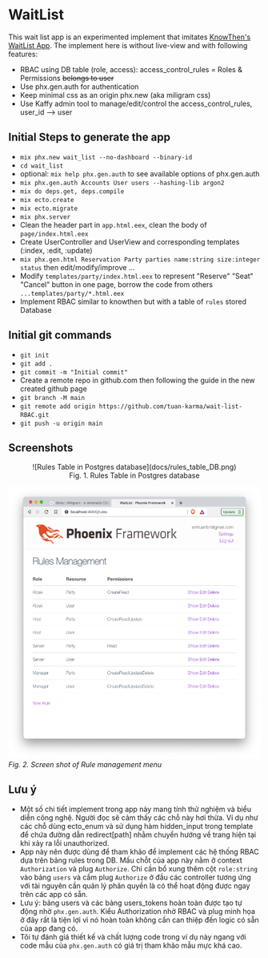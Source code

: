 # WaitList

This wait list app is an experimented implement that imitates [KnowThen's WaitList App](https://github.com/knowthen/elixir_authorization_tutorial).
The implement here is without live-view and with following features:

  * RBAC using DB table (role, access): access_control_rules = Roles & Permissions ~~belongs to user~~
  * Use phx.gen.auth for authentication
  * Keep minimal css as an origin phx.new (aka miligram css)
  * Use Kaffy admin tool to manage/edit/control the access_control_rules, user_id --> user

## Initial Steps to generate the app

  * `mix phx.new wait_list --no-dashboard --binary-id`
  * `cd wait_list`
  * optional: `mix help phx.gen.auth` to see available options of phx.gen.auth
  * `mix phx.gen.auth Accounts User users --hashing-lib argon2`
  * `mix do deps.get, deps.compile`
  * `mix ecto.create`
  * `mix ecto.migrate`
  * `mix phx.server`
  * Clean the header part in `app.html.eex`, clean the body of `page/index.html.eex`
  * Create UserController and UserView and corresponding templates (:index, :edit, :update)
  * `mix phx.gen.html Reservation Party parties name:string size:integer status` then edit/modify/improve ...
  * Modify `templates/party/index.html.eex` to represent "Reserve" "Seat" "Cancel" button in one page, borrow the code from others `...templates/party/*.html.eex`
  * Implement RBAC similar to knowthen but with a table of `rules` stored Database


## Initial git commands

  * `git init`
  * `git add .`
  * `git commit -m "Initial commit"`
  * Create a remote repo in github.com then following the guide in the new created github page
  * `git branch -M main`
  * `git remote add origin https://github.com/tuan-karma/wait-list-RBAC.git`
  * `git push -u origin main`

## Screenshots

  <center>![Rules Table in Postgres database](docs/rules_table_DB.png)</center>
  <center>Fig. 1. Rules Table in Postgres database</center>

  ![Screen shot of Rule management menu](docs/rules_management_window.png)
  *Fig. 2. Screen shot of Rule management menu*

## Lưu ý
  * Một số chi tiết implement trong app này mang tính thử nghiệm và biểu diễn công nghệ. Người đọc sẽ cảm thấy các chỗ này hơi thừa. Ví dụ như các chỗ dùng ecto_enum và sử dụng hàm hidden_input trong template để chứa đường dẫn redirect[path] nhằm chuyển hướng về trang hiện tại khi xảy ra lỗi unauthorized.
  * App này nên được dùng để tham khảo để implement các hệ thống RBAC dựa trên bảng rules trong DB. Mấu chỗt của app này nằm ở context `Authorization` và plug `Authorize`. Chỉ cần bổ xung thêm cột `role:string` vào bảng `users` và cắm plug `Authorize` ở đầu các controller tương ứng với tài nguyên cần quản lý phân quyền là có thể hoạt động được ngay trên các app có sẵn.
  * Lưu ý: bảng users và các bảng users_tokens hoàn toàn được tạo tự động nhờ `phx.gen.auth`. Kiểu Authorization nhờ RBAC và plug minh họa ở đây rất là tiện lợi vì nó hoàn toàn không cần can thiệp đến logic có sẵn của app đang có.
  * Tôi tự đánh giá thiết kế và chất lượng code trong ví dụ này ngang với code mẫu của `phx.gen.auth` có giá trị tham khảo mẫu mực khá cao.